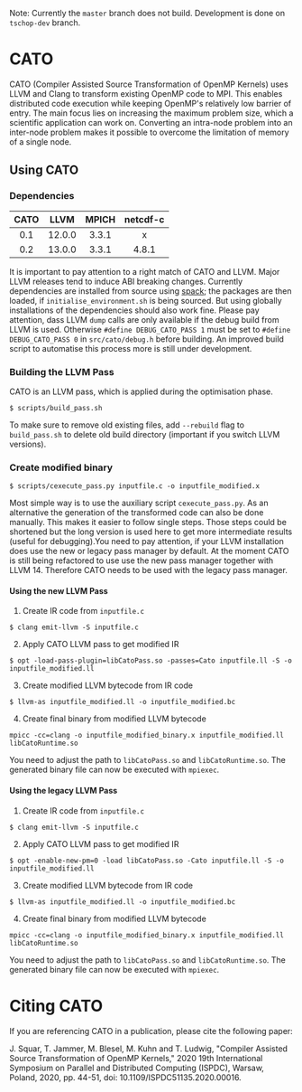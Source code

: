 Note: Currently the `master` branch does not build. Development is done on `tschop-dev` branch.

# CATO

CATO (Compiler Assisted Source Transformation of OpenMP Kernels) uses LLVM and Clang to transform existing OpenMP code to MPI. This enables distributed code execution while keeping OpenMP's relatively low barrier of entry. The main focus lies on increasing the maximum problem size, which a scientific application can work on. Converting an intra-node problem into an inter-node problem makes it possible to overcome the limitation of memory of a single node.


## Using CATO

### Dependencies

| CATO |  LLVM  | MPICH | netcdf-c |
|:----:|:------:|:-----:|:--------:|
|  0.1 | 12.0.0 | 3.3.1 |     x    |
|  0.2 | 13.0.0 | 3.3.1 |   4.8.1  |

It is important to pay attention to a right match of CATO and LLVM. Major LLVM releases tend to induce ABI breaking changes. Currently dependencies are installed from source using [spack](https://github.com/spack/spack); the packages are then loaded, if `initialise_environment.sh` is being sourced. But using globally installations of the dependencies should also work fine. Please pay attention, dass LLVM `dump` calls are only available if the debug build from LLVM is used. Otherwise `#define DEBUG_CATO_PASS 1` must be set to `#define DEBUG_CATO_PASS 0` in `src/cato/debug.h` before building. An improved build script to automatise this process more is still under development.

### Building the LLVM Pass
CATO is an LLVM pass, which is applied during the optimisation phase.

```
$ scripts/build_pass.sh
```

To make sure to remove old existing files, add `--rebuild` flag to `build_pass.sh` to delete old build directory (important if you switch LLVM versions).

### Create modified binary

```
$ scripts/cexecute_pass.py inputfile.c -o inputfile_modified.x
```

Most simple way is to use the auxiliary script `cexecute_pass.py`. As an alternative the generation of the transformed code can also be done manually. This makes it easier to follow single steps. Those steps could be shortened but the long version is used here to get more intermediate results (useful for debugging).You need to pay attention, if your LLVM installation does use the new or legacy pass manager by default. At the moment CATO is still being refactored to use use the new pass manager together with LLVM 14. Therefore CATO needs to be used with the legacy pass manager.

#### Using the new LLVM Pass

1. Create IR code from `inputfile.c`
```shell
$ clang emit-llvm -S inputfile.c
```

2. Apply CATO LLVM pass to get modified IR
```shell
$ opt -load-pass-plugin=libCatoPass.so -passes=Cato inputfile.ll -S -o inputfile_modified.ll
```

3. Create modified LLVM bytecode from IR code
```shell
$ llvm-as inputfile_modified.ll -o inputfile_modified.bc
```

4. Create final binary from modified LLVM bytecode
```shell
mpicc -cc=clang -o inputfile_modified_binary.x inputfile_modified.ll libCatoRuntime.so
```

You need to adjust the path to `libCatoPass.so` and `libCatoRuntime.so`. The generated binary file can now be executed with `mpiexec`.

#### Using the legacy LLVM Pass

1. Create IR code from `inputfile.c`
```shell
$ clang emit-llvm -S inputfile.c
```

2. Apply CATO LLVM pass to get modified IR
```shell
$ opt -enable-new-pm=0 -load libCatoPass.so -Cato inputfile.ll -S -o inputfile_modified.ll
```

3. Create modified LLVM bytecode from IR code
```shell
$ llvm-as inputfile_modified.ll -o inputfile_modified.bc
```

4. Create final binary from modified LLVM bytecode
```shell
mpicc -cc=clang -o inputfile_modified_binary.x inputfile_modified.ll libCatoRuntime.so
```

You need to adjust the path to `libCatoPass.so` and `libCatoRuntime.so`. The generated binary file can now be executed with `mpiexec`.

# Citing CATO
If you are referencing CATO in a publication, please cite the following paper:


J. Squar, T. Jammer, M. Blesel, M. Kuhn and T. Ludwig, "Compiler Assisted Source Transformation of OpenMP Kernels," 2020 19th International Symposium on Parallel and Distributed Computing (ISPDC), Warsaw, Poland, 2020, pp. 44-51, doi: 10.1109/ISPDC51135.2020.00016.

